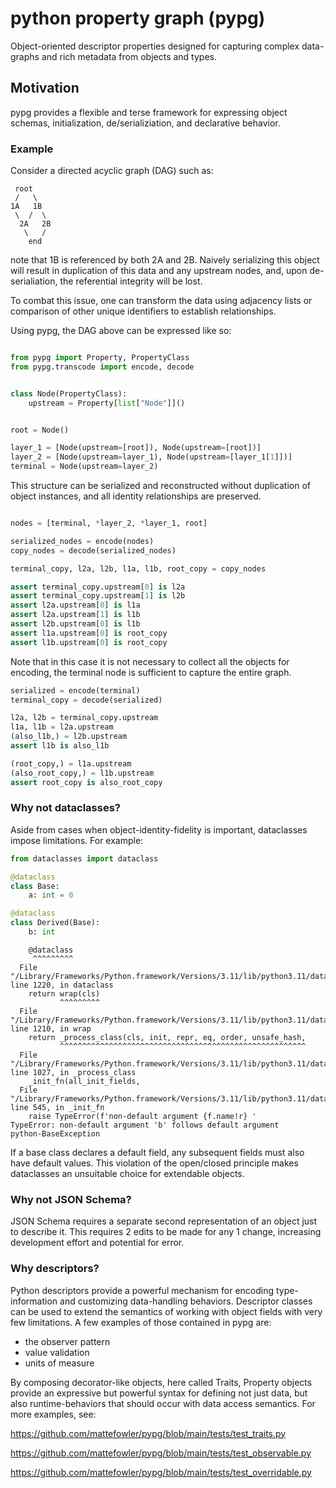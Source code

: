 # python property graph (pypg)
Object-oriented descriptor properties designed for capturing complex data-graphs and rich metadata from objects and types.

## Motivation
pypg provides a flexible and terse framework for expressing object schemas, initialization, de/serializiation, and declarative behavior. 

### Example
Consider a directed acyclic graph (DAG) such as: 

     root
     /   \
    1A   1B
     \  /  \
      2A   2B
       \   /
        end

note that 1B is referenced by both 2A and 2B. Naively serializing this object will result in duplication of this data and any upstream nodes, and, upon de-serialiation, the referential integrity will be lost. 

To combat this issue, one can transform the data using adjacency lists or comparison of other unique identifiers to establish relationships.

Using pypg, the DAG above can be expressed like so:

```python

from pypg import Property, PropertyClass
from pypg.transcode import encode, decode


class Node(PropertyClass):
    upstream = Property[list["Node"]]()


root = Node()

layer_1 = [Node(upstream=[root]), Node(upstream=[root])]
layer_2 = [Node(upstream=layer_1), Node(upstream=[layer_1[1]])]
terminal = Node(upstream=layer_2)
```

This structure can be serialized and reconstructed without duplication of object instances, and all identity relationships are preserved.

```python

nodes = [terminal, *layer_2, *layer_1, root]

serialized_nodes = encode(nodes)
copy_nodes = decode(serialized_nodes)

terminal_copy, l2a, l2b, l1a, l1b, root_copy = copy_nodes

assert terminal_copy.upstream[0] is l2a
assert terminal_copy.upstream[1] is l2b
assert l2a.upstream[0] is l1a
assert l2a.upstream[1] is l1b
assert l2b.upstream[0] is l1b
assert l1a.upstream[0] is root_copy
assert l1b.upstream[0] is root_copy
```

Note that in this case it is not necessary to collect all the objects for encoding, the terminal node is sufficient to capture the entire graph.

```python
serialized = encode(terminal)
terminal_copy = decode(serialized)

l2a, l2b = terminal_copy.upstream
l1a, l1b = l2a.upstream
(also_l1b,) = l2b.upstream
assert l1b is also_l1b

(root_copy,) = l1a.upstream
(also_root_copy,) = l1b.upstream
assert root_copy is also_root_copy
```

### Why not dataclasses? 
Aside from cases when object-identity-fidelity is important, dataclasses impose limitations. For example:

```python
from dataclasses import dataclass

@dataclass
class Base:
    a: int = 0

@dataclass
class Derived(Base): 
    b: int

```
```console
    @dataclass
     ^^^^^^^^^
  File "/Library/Frameworks/Python.framework/Versions/3.11/lib/python3.11/dataclasses.py", line 1220, in dataclass
    return wrap(cls)
           ^^^^^^^^^
  File "/Library/Frameworks/Python.framework/Versions/3.11/lib/python3.11/dataclasses.py", line 1210, in wrap
    return _process_class(cls, init, repr, eq, order, unsafe_hash,
           ^^^^^^^^^^^^^^^^^^^^^^^^^^^^^^^^^^^^^^^^^^^^^^^^^^^^^^^
  File "/Library/Frameworks/Python.framework/Versions/3.11/lib/python3.11/dataclasses.py", line 1027, in _process_class
    _init_fn(all_init_fields,
  File "/Library/Frameworks/Python.framework/Versions/3.11/lib/python3.11/dataclasses.py", line 545, in _init_fn
    raise TypeError(f'non-default argument {f.name!r} '
TypeError: non-default argument 'b' follows default argument
python-BaseException
```

If a base class declares a default field, any subsequent fields must also have default values. This violation of the open/closed principle makes dataclasses an unsuitable choice for extendable objects. 

### Why not JSON Schema? 
JSON Schema requires a separate second representation of an object just to describe it. This requires 2 edits to be made for any 1 change, increasing development effort and potential for error. 

### Why descriptors? 
Python descriptors provide a powerful mechanism for encoding type-information and customizing data-handling behaviors. Descriptor classes can be used to extend the semantics of working with object fields with very few limitations. A few examples of those contained in pypg are: 

* the observer pattern
* value validation
* units of measure

By composing decorator-like objects, here called Traits, Property objects provide an expressive but powerful syntax for defining not just data, but also runtime-behaviors that should occur with data access semantics. For more examples, see: 

https://github.com/mattefowler/pypg/blob/main/tests/test_traits.py

https://github.com/mattefowler/pypg/blob/main/tests/test_observable.py

https://github.com/mattefowler/pypg/blob/main/tests/test_overridable.py
